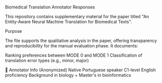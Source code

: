 Biomedical Translation Annotator Responses

This repository contains supplementary material for the paper titled
"An Entity-Aware Neural Machine Translation for Biomedical Texts".

Purpose

The file supports the qualitative analysis in the paper, offering transparency and reproducibility for the manual evaluation phase.
It documents:

Ranking preferences between MODE 0 and MODE 1
Classification of translation error types (e.g., minor, major)

👤 Annotator Info (Anonymized)
Native Portuguese speaker
C1-level English proficiency
Background in biology + Master's in bioinformatics
